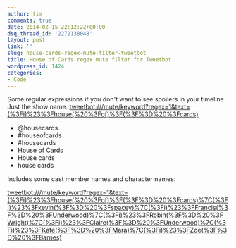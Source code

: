 ```yaml
---
author: tim
comments: true
date: 2014-02-15 22:12:22+00:00
dsq_thread_id: '2272138048'
layout: post
link: ''
slug: house-cards-regex-mute-filter-tweetbot
title: House of Cards regex mute filter for Tweetbot
wordpress_id: 1424
categories:
- Code
---
```


Some regular expressions if you don't want to see spoilers in your timeline
Just the show name. [tweetbot:///mute/keyword?regex=1&amp;text=(%3Fi)%23%3Fhouse(%20%3Fof)%3F(%3F%3D%20%3Fcards)](tweetbot:///mute/keyword?regex=1&amp;text=(%3Fi)%23%3Fhouse(%20%3Fof)%3F(%3F%3D%20%3Fcards) "tweetbot:///mute/keyword?regex=1&amp;text=(%3Fi)%23%3Fhouse(%20%3Fof)%3F(%3F%3D%20%3Fcards)")

* @housecards 
* #houseofcards
* #housecards 
* House of Cards 
* House cards 
* house cards 

Includes some cast member names and character names: 

[tweetbot:///mute/keyword?regex=1&amp;text=(%3Fi)%23%3Fhouse(%20%3Fof)%3F(%3F%3D%20%3Fcards)%7C(%3Fi)%23%3Fkevin(%3F%3D%20%3Fspacey)%7C(%3Fi)%23%3FFrancis(%3F%3D%20%3FUnderwood)%7C(%3Fi)%23%3FRobin(%3F%3D%20%3FWright)%7C(%3Fi)%23%3FClaire(%3F%3D%20%3FUnderwood)%7C(%3Fi)%23%3FKate(%3F%3D%20%3FMara)%7C(%3Fi)%23%3FZoe(%3F%3D%20%3FBarnes)](tweetbot:///mute/keyword?regex=1&amp;text=(%3Fi)%23%3Fhouse(%20%3Fof)%3F(%3F%3D%20%3Fcards)%7C(%3Fi)%23%3Fkevin(%3F%3D%20%3Fspacey)%7C(%3Fi)%23%3FFrancis(%3F%3D%20%3FUnderwood)%7C(%3Fi)%23%3FRobin(%3F%3D%20%3FWright)%7C(%3Fi)%23%3FClaire(%3F%3D%20%3FUnderwood)%7C(%3Fi)%23%3FKate(%3F%3D%20%3FMara)%7C(%3Fi)%23%3FZoe(%3F%3D%20%3FBarnes) "tweetbot:///mute/keyword?regex=1&amp;text=(%3Fi)%23%3Fhouse(%20%3Fof)%3F(%3F%3D%20%3Fcards)%7C(%3Fi)%23%3Fkevin(%3F%3D%20%3Fspacey)%7C(%3Fi)%23%3FFrancis(%3F%3D%20%3FUnderwood)%7C(%3Fi)%23%3FRobin(%3F%3D%20%3FWright)%7C(%3Fi)%23%3FClaire(%3F%3D%20%3FUnderwood)%7C(%3Fi)%23%3FKate(%3F%3D%20%3FMara)%7C(%3Fi)%23%3FZoe(%3F%3D%20%3FBarnes)")